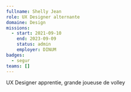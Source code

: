 ```yaml
---
fullname: Shelly Jean
role: UX Designer alternante
domaine: Design
missions:
  - start: 2021-09-10
    end: 2023-09-09
    status: admin
    employer: DINUM
badges:
  - segur
teams: []
---
```

UX Designer apprentie, grande joueuse de volley